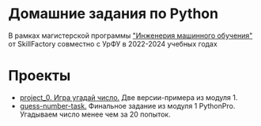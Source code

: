 # Домашние задания по Python
В рамках магистерской программы ["Инженерия машинного обучения"](https://new.skillfactory.ru/data-science-machine-learning-urfu) от SkillFactory совместно с УрФУ в 2022-2024 учебных годах

# Проекты
* [project_0. Игра угадай число.](https://github.com/vvkunitskiy/UrFUML2022py/tree/master/project_0) Две версии-примера из модуля 1.
* [guess-number-task.](https://github.com/vvkunitskiy/UrFUML2022py/tree/master/guess-number-task) Финальное задание из модуля 1 PythonPro. Угадываем число менее чем за 20 попыток.
